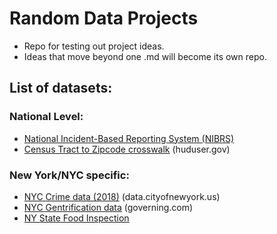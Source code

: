 # Random Data Projects
* Repo for testing out project ideas. 
* Ideas that move beyond one .md will become its own repo. 

## List of datasets: 

### National Level:

* [National Incident-Based Reporting System (NIBRS)](https://crime-data-explorer.fr.cloud.gov)
* [Census Tract to Zipcode crosswalk](https://www.huduser.gov/portal/datasets/usps_crosswalk.html) (huduser.gov)


### New York/NYC specific: 

* [NYC Crime data (2018)](https://data.cityofnewyork.us/Public-Safety/NYPD-Complaint-Data-Current-Year-To-Date-/5uac-w243/data) (data.cityofnewyork.us)
* [NYC Gentrification data](https://www.governing.com/gov-data/new-york-gentrification-maps-demographic-data.html#citieslist) (governing.com)
* [NY State Food Inspection](https://health.data.ny.gov/Health/Food-Service-Establishment-Last-Inspection/cnih-y5dw)
